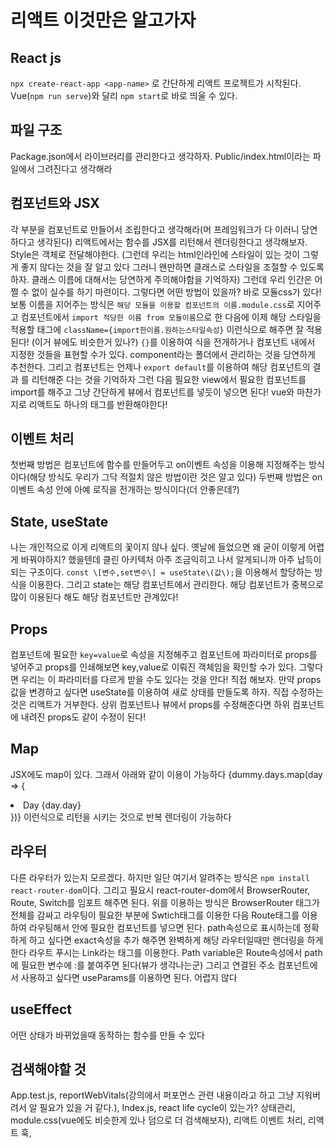 # 리액트 이것만은 알고가자

## React js

`npx create-react-app <app-name>` 로 간단하게 리액트 프로젝트가 시작된다.
Vue\(`npm run serve`\)와 달리 `npm start`로 바로 띄울 수 있다.

## 파일 구조
Package.json에서 라이브러리를 관리한다고 생각하자.
Public/index.html이라는 파일에서 그려진다고 생각해라

## 컴포넌트와 JSX
각 부분을 컴포넌트로 만들어서 조립한다고 생각해라\(머 프레임워크가 다 이러니 당연하다고 생각된다\)
리액트에서는 함수를 JSX를 리턴해서 렌더링한다고 생각해보자.
Style은 객체로 전달해야한다. \(그런데 우리는 html인라인에 스타일이 있는 것이 그렇게 좋지 않다는 것을 잘 알고 있다 그러니 왠만하면 클래스로 스타일을 조절할 수 있도록 하자. 클래스 이름에 대해서는 당연하게 주의해야함을 기억하자\)
그런데 우리 인간은 어쩔 수 없이 실수를 하기 마련이다. 그렇다면 어떤 방법이 있을까? 바로 모듈css가 있다! 보통 이름을 지어주는 방식은 `해당 모듈을 이용할 컴포넌트의 이름.module.css`로 지어주고 컴포넌트에서 `import 적당한 이름 from 모듈이름`으로 한 다음에 이제 해당 스타일을 적용할 태그에 `className={import한이름.원하는스타일속성}` 이런식으로 해주면 잘 적용된다! \(이거 뷰에도 비슷한거 있나?\)
`{}`를 이용하여 식을 전개하거나 컴포넌트 내에서 지정한 것들을 표현할 수가 있다. 
component라는 폴더에서 관리하는 것을 당연하게 추천한다. 그리고 컴포넌트는 언제나 `export default`를 이용하여 해당 컴포넌트의 결과 를 리턴해준 다는 것을 기억하자
그런 다음 필요한 view에서 필요한 컴포넌트를 import를 해주고 그냥 간단하게 뷰에서 컴포넌트를 넣듯이 넣으면 된다!
vue와 마찬가지로 리액트도 하나의 태그를 반환해야한다!

## 이벤트 처리
첫번째 방법은 컴포넌트에 함수를 만들어두고 on이벤트 속성을 이용해 지정해주는 방식이다\(해당 방식도 우리가 그닥 적절치 않은 방법이란 것은 알고 있다\)
두번째 방법은 on이벤트 속성 안에 아예 로직을 전개하는 방식이다\(더 안좋은데?\)

## State, useState
나는 개인적으로 이게 리액트의 꽃이지 않나 싶다. 옛날에 들었으면 왜 굳이 이렇게 어렵게 바꿔야하지? 했을텐데 클린 아키텍처 아주 조금익히고 나서 알게되니까 아주 납득이 되는 구조이다.
`const \[변수,set변수\] = useState\(값\);`을 이용해서 할당하는 방식을 이용한다. 그리고 state는 해당 컴포넌트에서 관리한다. 해당 컴포넌트가 중복으로 많이 이용된다 해도 해당 컴포넌트만 관계있다!

## Props
컴포넌트에 필요한 `key=value`로 속성을 지정해주고 컴포넌트에 파라미터로 props를 넣어주고 props를 인쇄해보면 key,value로 이뤄진 객체임을 확인할 수가 있다. 그렇다면 우리는 이 파라미터를 다르게 받을 수도 있다는 것을 안다! 직접 해보자. 만약 props값을 변경하고 싶다면 useState를 이용하여 새로 상태를 만들도록 하자. 직접 수정하는 것은 리액트가 거부한다.
상위 컴포넌트나 뷰에서 props를 수정해준다면 하위 컴포넌트에 내려진 props도 같이 수정이 된다!

## Map
JSX에도 map이 있다. 그래서 아래와 같이 이용이 가능하다
{dummy.days.map\(day => {<li key={day.id}>Day {day.day}</li>}\)}
이런식으로 리턴을 시키는 것으로 반복 렌더링이 가능하다

## 라우터
다른 라우터가 있는지 모르겠다. 하지만 일단 여기서 알려주는 방식은 `npm install react-router-dom`이다.
그리고 필요시 react-router-dom에서 BrowserRouter, Route, Switch를 임포트 해주면 된다.
위를 이용하는 방식은 BrowserRouter 태그가 전체를 감싸고 라우팅이 필요한 부분에 Swtich태그를 이용한 다음 Route태그를 이용하여 라우팅해서 안에 필요한 컴포넌트를 넣으면 된다. path속성으로 표시하는데 정확하게 하고 싶다면 exact속성을 추가 해주면 완벽하게 해당 라우터일때만 랜더링을 하게 한다
라우트 푸시는 Link라는 태그를 이용한다.
Path variable은 Route속성에서 path에 필요한 변수에 :를 붙여주면 된다\(뷰가 생각나는군\) 그리고 연결된 주소 컴포넌트에서 사용하고 싶다면 useParams를 이용하면 된다. 어렵지 않다

## useEffect
어떤 상태가 바뀌었을때 동작하는 함수를 만들 수 있다



## 검색해야할 것

App.test.js, reportWebVitals\(강의에서 퍼포먼스 관련 내용이라고 하고 그냥 지워버려서 알 필요가 있을 거 같다.\), Index.js, react life cycle이 있는가? 상태관리, module.css\(vue에도 비슷한게 있나 덤으로 더 검색해보자\), 리액트 이벤트 처리, 리액트 훅,